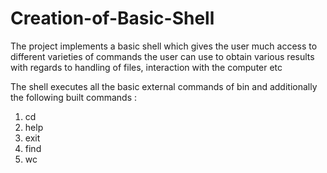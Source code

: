 # Creation-of-Basic-Shell
The project implements a basic shell which gives the user much access to different varieties of commands the user can use to obtain various results with regards to handling of files, interaction with the computer etc

The shell executes all the basic external commands of bin and additionally the following built commands :
1. cd
2. help
3. exit
4. find
5. wc
